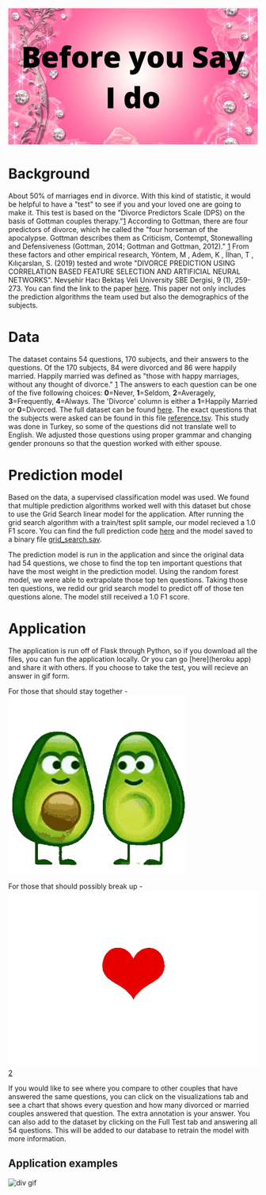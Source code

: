 ![i do image](static/images/BeforeYouSayIDo.png)


# Background 

About 50% of marriages end in divorce. With this kind of statistic, it would be helpful to have a "test" to see if you and your loved one are going to make it. This test is based on the "Divorce Predictors Scale (DPS) on the basis of Gottman couples therapy."[1](1) According to Gottman, there are four predictors of divorce, which he called the "four horseman of the apocalypse. Gottman describes them as Criticism, Contempt, Stonewalling and Defensiveness (Gottman, 2014; Gottman and Gottman, 2012)." [1](1) From these factors and other empirical research, Yöntem, M , Adem, K , İlhan, T , Kılıçarslan, S. (2019) tested and wrote "DIVORCE PREDICTION USING CORRELATION BASED FEATURE SELECTION AND ARTIFICIAL NEURAL NETWORKS". Nevşehir Hacı Bektaş Veli University SBE Dergisi, 9 (1), 259-273. You can find the link to the paper [here](https://dergipark.org.tr/tr/download/article-file/748448). This paper not only includes the prediction algorithms the team used but also the demographics of the subjects.


# Data

The dataset contains 54 questions, 170 subjects, and their answers to the questions. Of the 170 subjects, 84 were divorced and 86 were happily married. Happily married was defined as "those with happy marriages, without any thought of divorce." [1](1) The answers to each question can be one of the five following choices: **0**=Never, **1**=Seldom, **2**=Averagely, **3**=Frequently, **4**=Always. The 'Divorce' column is either a **1**=Happily Married or **0**=Divorced. The full dataset can be found [here](https://www.kaggle.com/andrewmvd/divorce-prediction). The exact questions that the subjects were asked can be found in this file [reference.tsv](reference.tsv). This study was done in Turkey, so some of the questions did not translate well to English. We adjusted those questions using proper grammar and changing gender pronouns so that the question worked with either spouse. 

# Prediction model

Based on the data, a supervised classification model was used. We found that multiple prediction algorithms worked well with this dataset but chose to use the Grid Search linear model for the application. After running the grid search algorithm with a train/test split sample, our model recieved a 1.0 F1 score. You can find the full prediction code [here](Grid_search_model.py) and the model saved to a binary file [grid_search.sav](grid_search.sav).

The prediction model is run in the application and since the original data had 54 questions, we chose to find the top ten important questions that have the most weight in the prediction model. Using the random forest model, we were able to extrapolate those top ten questions. Taking those ten questions, we redid our grid search model to predict off of those ten questions alone. The model still received a 1.0 F1 score.

# Application

The application is run off of Flask through Python, so if you download all the files, you can fun the application locally. Or you can go [here](heroku app) and share it with others. If you choose to take the test, you will recieve an answer in gif form.

For those that should stay together - ![avocado](static/images/avocado_love.gif)

For those that should possibly break up - ![heart](static/images/broken_heart.gif)[2](2)

If you would like to see where you compare to other couples that have answered the same questions, you can click on the visualizations tab and see a chart that shows every question and how many divorced or married couples answered that question. The extra annotation is your answer. You can also add to the dataset by clicking on the Full Test tab and answering all 54 questions. This will be added to our database to retrain the model with more information.

## Application examples

![div gif](static/images/app_div_res)

